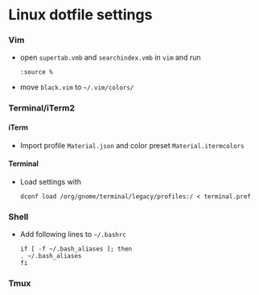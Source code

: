 # Linux dotfile settings

### Vim
- open ```supertab.vmb``` and ```searchindex.vmb``` in ```vim``` and run 

    ```
    :source %
    ```

- move ```black.vim``` to ```~/.vim/colors/```


### Terminal/iTerm2

#### iTerm
- Import profile ```Material.json``` and color preset ```Material.itermcolors```

#### Terminal
- Load settings with

    ```
    dconf load /org/gnome/terminal/legacy/profiles:/ < terminal.pref
    ```




### Shell
- Add following lines to ```~/.bashrc``` 

    ```
    if [ -f ~/.bash_aliases ]; then
    . ~/.bash_aliases
    fi
    ```


### Tmux


